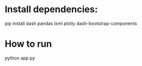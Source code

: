 # Install dependencies:
pip install dash pandas lxml plotly dash-bootstrap-components

# How to run
python app.py
